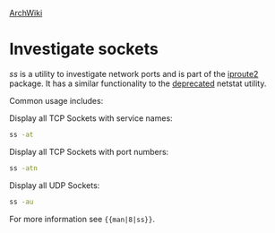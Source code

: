 [ArchWiki](https://wiki.archlinux.org/title/Network_configuration#Investigate_sockets)
# Investigate sockets

*ss* is a utility to investigate network ports and is part of the [iproute2](https://archlinux.org/packages/?name=iproute2) package. It has a similar functionality to the [deprecated](https://archlinux.org/news/deprecation-of-net-tools/) netstat utility.

Common usage includes:

Display all TCP Sockets with service names:

```bash
ss -at
```

Display all TCP Sockets with port numbers:

```bash
ss -atn
```

Display all UDP Sockets:

```bash
ss -au
```

For more information see `{{man|8|ss}}`.
